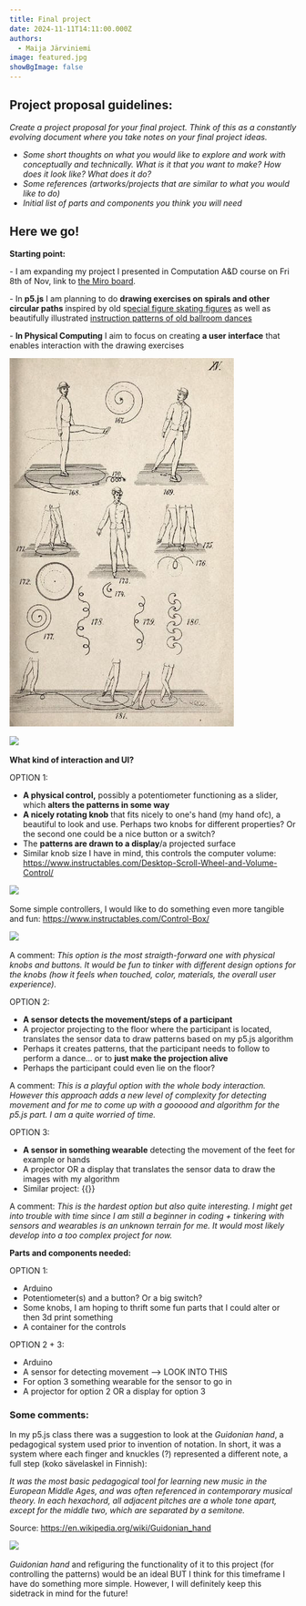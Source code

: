 ```yaml
---
title: Final project
date: 2024-11-11T14:11:00.000Z
authors:
  - Maija Järviniemi
image: featured.jpg
showBgImage: false
---
```

## **Project proposal guidelines:**

*Create a project proposal for your final project. Think of this as a constantly evolving document where you take notes on your final project ideas.* 

* *Some short thoughts on what you would like to explore and work with conceptually and technically. What is it that you want to make? How does it look like? What does it do?*
* *Some references (artworks/projects that are similar to what you would like to do)*
* *Initial list of parts and components you think you will need*

## **Here we go!**

**Starting point:**

\- I am expanding my project I presented in  Computation A&D course on Fri 8th of Nov, link to [the Miro board](https://miro.com/app/board/uXjVLIm3lwU=/).

\- In **p5.js** I am planning to do **drawing exercises on spirals and other circular paths** inspired by old s[pecial figure skating figures](http://www.skatingaheadofthecurve.com/SpecialFigures.html) as well as beautifully illustrated [instruction patterns of old ballroom dances](https://publicdomainreview.org/collection/dances-in-beauchamp-feuillet-notation/)

\- **In Physical Computing** I aim to focus on creating **a user interface** that enables interaction with the drawing exercises

![](figureskating1_skateguardblog.jpg)

![](https://www.actingarchives.it/media/showtime/storage/2020/01/08/6/main/fig-4-schema-del-minuetto-in-kellom-tomlinson-the-art-of-dancing-explained-london-1735.jpg?1579507307)

**What kind of interaction and UI?**

OPTION 1: 

* **A physical control,** possibly a potentiometer functioning as a slider, which **alters the patterns in some way** 
* **A nicely rotating knob** that fits nicely to one's hand (my hand ofc), a beautiful to look and use. Perhaps two knobs for different properties? Or the second one could be a nice button or a switch?
* The **patterns are drawn to a display**/a projected surface
* Similar knob size I have in mind, this controls the computer volume: https://www.instructables.com/Desktop-Scroll-Wheel-and-Volume-Control/

![](https://content.instructables.com/F10/2GP3/FJXP7W7G/F102GP3FJXP7W7G.jpg?auto=webp&frame=1&fit=bounds&md=MjAxMy0xMi0xMCAwNzo1NToxOS4w)

Some simple controllers, I would like to do something even more tangible and fun: https://www.instructables.com/Control-Box/

![](https://content.instructables.com/FGC/E8M6/GQZJNPCV/FGCE8M6GQZJNPCV.png?auto=webp&frame=1&width=800&fit=bounds&md=MjAxNC0wNi0xMyAxNTo0NToyMS4w)

A comment: *This option is the most straigth-forward one with physical knobs and buttons. It would be fun to tinker with different design options for the knobs (how it feels when touched, color, materials, the overall user experience).*

OPTION 2:

* **A sensor detects the movement/steps of a participant**
* A projector projecting to the floor where the participant is located, translates the sensor data to draw patterns based on my p5.js algorithm
* Perhaps it creates patterns, that the participant needs to follow to perform a dance... or to **just make the projection alive**
* Perhaps the participant could even lie on the floor? 

A comment: *This is a playful option with the whole body interaction. However this approach adds a new level of complexity for detecting movement and for me to come up with a goooood and algorithm for the p5.js part. I am a quite worried of time.*

OPTION 3:

* **A sensor in something wearable** detecting the movement of the feet for example or hands
* A projector OR a display that translates the sensor data to draw the images with my algorithm
* Similar project:
  {{<youtube mNd5eXS-0k8>}}

A comment: *This is the hardest option but also quite interesting.  I might get into trouble with time since I am still a beginner in coding + tinkering with sensors and wearables is an unknown terrain for me. It would most likely develop into a too complex project for now.*

**Parts and components needed:**

OPTION 1: 

* Arduino
* Potentiometer(s) and a button? Or a big switch?
* Some knobs, I am hoping to thrift some fun parts that I could alter or then 3d print something
* A container for the controls

OPTION 2 + 3: 

* Arduino
* A sensor for detecting movement --> LOOK INTO THIS
* For option 3 something wearable for the sensor to go in
* A projector for option 2 OR a display for option 3

### Some comments:

In my p5.js class there was a suggestion to look at the *Guidonian hand*, a pedagogical system used prior to invention of notation. In short, it was a system where each finger and knuckles (?) represented a different note, a full step (koko sävelaskel in Finnish): 

*It was the most basic pedagogical tool for learning new music in the European Middle Ages, and was often referenced in contemporary musical theory. In each hexachord, all adjacent pitches are a whole tone apart, except for the middle two, which are separated by a semitone.*

Source: <https://en.wikipedia.org/wiki/Guidonian_hand>

![](https://upload.wikimedia.org/wikipedia/commons/thumb/8/8d/Guidonian_hand.jpg/1920px-Guidonian_hand.jpg)

*Guidonian hand* and refiguring the functionality of it to this project (for controlling the patterns) would be an ideal BUT I think for this timeframe I have do something more simple. However, I will definitely keep this sidetrack in mind for the future!

